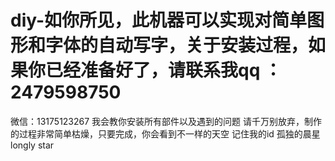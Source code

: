 
# diy-如你所见，此机器可以实现对简单图形和字体的自动写字，关于安装过程，如果你已经准备好了，请联系我qq  ：2479598750
 微信：13175123267
 我会教你安装所有部件以及遇到的问题
 请千万别放弃，制作的过程非常简单枯燥，只要完成，你会看到不一样的天空
 记住我的id 孤独的晨星
 longly star
 

